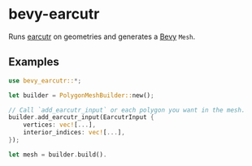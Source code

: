 # bevy-earcutr

Runs [earcutr](https://github.com/donbright/earcutr) on geometries and generates a [Bevy](https://github.com/bevyengine/bevy) `Mesh`.

## Examples

```rust
use bevy_earcutr::*;

let builder = PolygonMeshBuilder::new();

// Call `add_earcutr_input` or each polygon you want in the mesh.
builder.add_earcutr_input(EarcutrInput {
    vertices: vec![...],
    interior_indices: vec![...],
});

let mesh = builder.build().
```
